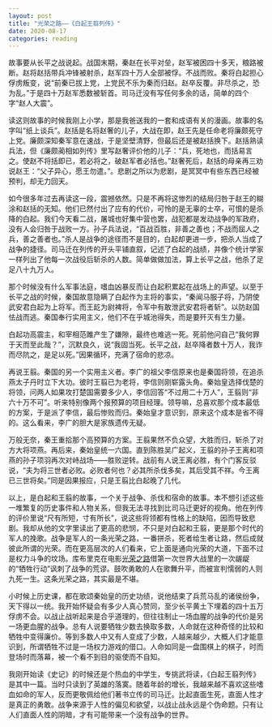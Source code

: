 ```yaml
---
layout: post
title: "光荣之路——《白起王翦列传》"
date: 2020-08-17
categories: reading
---
```


故事要从长平之战说起。战国末期，秦赵在长平对垒，赵军被困四十多天，粮路被断。赵将赵括带兵冲锋被射杀，赵军四十万人全部被俘。不战而败。秦将白起担心俘虏叛变，说“前秦已拔上党，上党民不乐为秦而归赵。赵卒反覆。非尽杀之，恐为乱。”于是四十万赵军悉数被斩首。司马迁没有写任何多余的话，简单的四个字“赵人大震”。

读这则故事的时候我刚上小学，那是我爸送我的一套和成语有关的漫画。故事的名字叫“纸上谈兵”。赵括是名将赵奢的儿子，大战在即，赵王先是任命老将廉颇死守上党。廉颇深知秦军意在速战，于是坚壁清野，但最后还是被赵括换下。赵括熟读兵法，但《廉颇蔺相如列传》里写赵奢评价他的儿子：“兵，死地也，而括易言之。使赵不将括即已，若必将之，破赵军者必括也。”赵奢死后，赵括的母亲再三劝说赵王：“父子异心，愿王勿遣。”。悲剧之所以为悲剧，是冥冥中有些东西已经被预判，却无力回天。

如今很多年过去再读这一段，震撼依然。只是不再将这惨烈的结局归咎于赵王的糊涂和赵括的无知。他们已然付出了应有的代价，可怜的是无辜的士卒，可恨的是杀降的白起。我们今天看二战，屠城也好集中营也罢，战犯都是发动战争的军政府，没有人会归咎于战败一方。孙子兵法说，“百战百胜，非善之善也；不战而屈人之兵，善之善者也。”杀人是战争的途径而不是目的，白起却更进一步，把杀人当成了战争的捷径。司马迁在列传的开头平铺直叙，记述了白起的战绩，并像个统计学家一样列出了他每一次战役后斩杀的人数。简单做做加法，算上长平之战，他杀了足足八十九万人。

那个时候没有什么军事法庭，嗜血凶暴反而让白起积累起在战场上的声望。以至于长平之战的时候，秦国故意隐瞒了白起作为主将的事实，“秦闻马服子将，乃阴使武安君白起为上将军。而王龁为尉裨将，令军中有敢泄武安君将者斩”。以防赵国怯战而逃。秦国奉行实用主义，他们不在乎城池得失，而是要歼灭有生力量。

白起功高震主，和宰相范雎产生了嫌隙，最终也难逃一死。死前他问自己“我何罪于天而至此哉？”，沉默良久，说“我固当死。长平之战，赵卒降者数十万人，我诈而尽阬之，是足以死。”因果循环，充满了宿命的悲凉。

再说王翦。秦国的另一个实用主义者。李广的祖父李信原来也是秦国将领，在追杀燕太子丹时立下大功。彼时王翦已为老将，李信则刚崭露头角。秦始皇选择伐楚的将领，问两人如果攻打楚国需要多少人，李信回答“不过用二十万人”，王翦则“非六十万不可”。听来特别像两个报预算的项目经理。领导嘛，总喜欢那个成本最低的方案，于是派了李信，最后惨败而归。秦始皇才意识到，原来这个成本是省不得的。这么看来，李广的胆大是家族遗传无疑。

万般无奈，秦王重拾那个高预算的方案。王翦果然不负众望，大胜而归，斩杀了对方大将项燕。再后来，秦始皇统一六国。直到陈胜吴广起义，王翦的孙子王离和项燕的孙子项羽再次对峙战场——胜败逆转。战前有人说王离必胜，有个门客反驳说，“夫为将三世者必败。必败者何也？必其所杀伐多矣，其后受其不祥。今王离已三世将矣。”同是因果报应，只是王翦比白起晚了几代。

以上，是白起和王翦的故事，一个关于战争、杀伐和宿命的故事。本不想引述这些一堆繁复的历史事件和人物关系，但我无法寻找到比司马迁更好的视角。他在列传的评价里说“尺有所短，寸有所长”，说这些将领都有性格上的缺陷，因而导致悲剧。我却从他的文字里读出了更高的悲悯，不只是对白起和王翦，更是那个时代的军人的挽歌。战争是军人的一条光荣之路，一番拼杀，死者给生者让路，然后成就彼此所谓的光荣。而在更高层次的人们看来，它上面是通向光荣的大道，下面不过是权力斗争的坟场。库布里克在电影[光荣之路](https://movie.douban.com/subject/1292969/)借第一次世界大战里的一次龌龊的“牺牲行动”讽刺了战争的荒谬。鼓吹勇敢的人在歌舞升平，而被宣判懦弱的人则九死一生。这条光荣之路，其实最是不堪。

小时候上历史课，都在歌颂秦始皇的历史功绩，说他结束了兵荒马乱的诸侯纷争，天下得以一统。我开始怀疑会有多少人真心赞同，至少长平黄土下埋着的四十五万俘虏不会。以战止战听起来是合乎道理的，但往往制止一场血腥的战争的代价是另一场更血腥的战争。总有人说要牺牲少数去换取多数，人命就在这种奇怪的比较和牺牲中变得廉价。等到多数人中又有人变成了少数，人越来越少，大概人们才能意识到，所谓牺牲不过是一场权力游戏的借口。人命如同是一盘围棋上的棋子，时而登场时而落幕，被一个看不到目的驱使而不自知。

我刚开始读《史记》的时候还是个热血的中学生，专挑武将读，《白起王翦列传》是其中一篇。当时只读到了英雄的落寞。随着年龄的增长，我越来越不喜欢这些嗜血如命的军人，反而更敬佩给他们著书立传的司马迁。比起直面生死，直面人性才是真正的勇敢。战争来源于人性的偏见和欲望，以战止战永远是个伪命题。只有让人们直面人性的阴暗，才有可能带来一个没有战争的世界。